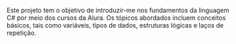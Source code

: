 Este projeto tem o objetivo de introduzir-me nos fundamentos da linguagem C# por meio dos cursos da Alura. Os tópicos abordados incluem conceitos básicos, tais como variáveis, tipos de dados, estruturas lógicas e laços de repetição.